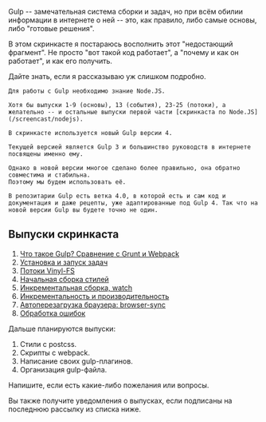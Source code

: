 
Gulp -- замечательная система сборки и задач, 
но при всём обилии информации в интернете о ней -- это, как правило, либо самые основы, либо "готовые решения".

В этом скринкасте я постараюсь восполнить этот "недостающий фрагмент". Не просто "вот такой код работает", а "почему и как он работает", и как его получить.

Дайте знать, если я рассказываю уж слишком подробно.
  
  
```warn header="Node.JS"
Для работы с Gulp необходимо знание Node.JS.

Хотя бы выпуски 1-9 (основы), 13 (события), 23-25 (потоки), а желательно -- и остальные выпуски первой части [скринкаста по Node.JS](/screencast/nodejs).
```

```smart header="Gulp 4"
В скринкасте используется новый Gulp версии 4. 

Текущей версией является Gulp 3 и большинство руководств в интернете посвящены именно ему.

Однако в новой версии многое сделано более правильно, она обратно совместима и стабильна. 
Поэтому мы будем использовать её. 

В репозитарии Gulp есть ветка 4.0, в которой есть и сам код и документация и даже рецепты, уже адаптированные под Gulp 4. Так что на новой версии Gulp вы будете точно не один.
```

## Выпуски скринкаста

  
<div class="lessons-list lessons-list_screencast">
<ol class="lessons-list__lessons">
<li class="lessons-list__lesson" data-mnemo="what-is-gulp"><a href="#" data-video-id="uPk6lQoTThE">Что такое Gulp? Сравнение с Grunt и Webpack</a></li>
<li class="lessons-list__lesson" data-mnemo="basics"><a href="#" data-video-id="xptUdO3GuG8">Установка и запуск задач</a></li>
<li class="lessons-list__lesson" data-mnemo="vinyl"><a href="#" data-video-id="NBdKplKl_3Q">Потоки Vinyl-FS</a></li>
<li class="lessons-list__lesson" data-mnemo="stylus"><a href="#" data-video-id="_BFWG82mMkw">Начальная сборка стилей</a></li>
<li class="lessons-list__lesson" data-mnemo="watch"><a href="#" data-video-id="jocvHauHcA4">Инкрементальная сборка, watch</a></li>
<li class="lessons-list__lesson" data-mnemo="watch-perf"><a href="#" data-video-id="Dhrhoe6fFD0">Инкрементальность и производительность</a></li>
<li class="lessons-list__lesson" data-mnemo="browsersync"><a href="#" data-video-id="oiMJNIG-yvg">Автоперезагрузка браузера: browser-sync</a></li>
<li class="lessons-list__lesson" data-mnemo="errors"><a href="#" data-video-id="otkXzef2wQY">Обработка ошибок</a></li>
</ol>
</div>
 
Дальше планируются выпуски:

1. Стили с postcss.
2. Скрипты с webpack.
3. Написание своих gulp-плагинов.
4. Организация gulp-файла.

Напишите, если есть какие-либо пожелания или вопросы.

Вы также получите уведомления о выпусках, если подписаны на последнюю рассылку из списка ниже.

